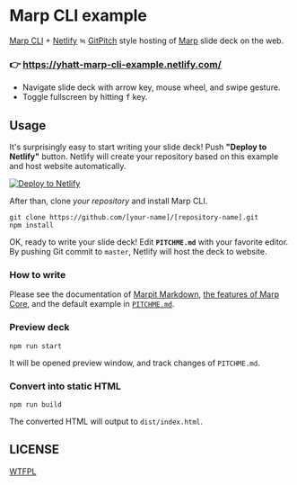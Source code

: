 # Marp CLI example

[Marp CLI](https://github.com/marp-team/marp-cli) + [Netlify](https://www.netlify.com/) ≒ [GitPitch](https://gitpitch.com/) style hosting of [Marp](https://github.com/marp-team/marp) slide deck on the web.

### :point_right: https://yhatt-marp-cli-example.netlify.com/

- Navigate slide deck with arrow key, mouse wheel, and swipe gesture.
- Toggle fullscreen by hitting <kbd>f</kbd> key.

## Usage

It's surprisingly easy to start writing your slide deck! Push **"Deploy to Netlify"** button. Netlify will create your repository based on this example and host website automatically.

[![Deploy to Netlify](https://www.netlify.com/img/deploy/button.svg)](https://app.netlify.com/start/deploy?repository=https://github.com/yhatt/marp-cli-example)

After than, clone *your repository* and install Marp CLI.

```
git clone https://github.com/[your-name]/[repository-name].git
npm install
```

OK, ready to write your slide deck! Edit **`PITCHME.md`** with your favorite editor. By pushing Git commit to `master`, Netlify will host the deck to website.

### How to write

Please see the documentation of [Marpit Markdown](https://marpit.marp.app/markdown), [the features of Marp Core](https://github.com/marp-team/marp-core#features), and the default example in [`PITCHME.md`](https://raw.githubusercontent.com/yhatt/marp-cli-example/master/PITCHME.md).

### Preview deck

```
npm run start
```

It will be opened preview window, and track changes of `PITCHME.md`.

### Convert into static HTML

```
npm run build
```

The converted HTML will output to `dist/index.html`.

## LICENSE

[WTFPL](/LICENSE)
